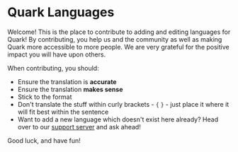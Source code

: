 # Quark Languages

Welcome! This is the place to contribute to adding and editing languages for Quark! By contributing, you help us and the community as well as making Quark more accessible to more people. We are very grateful for the positive impact you will have upon others.

When contributing, you should:

- Ensure the translation is **accurate**
- Ensure the translation **makes sense**
- Stick to the format
- Don't translate the stuff within curly brackets - `{` `}` - just place it where it will fit best within the sentence
- Want to add a new language which doesn't exist here already? Head over to our [support server](https://quark.bot/support) and ask ahead! 

Good luck, and have fun!
